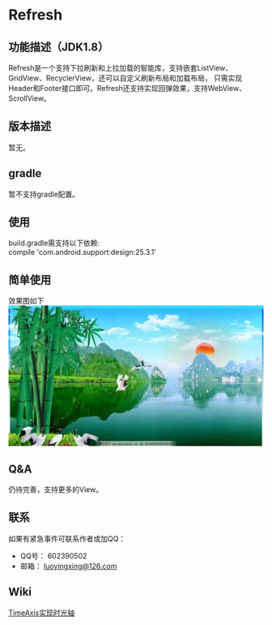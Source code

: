 # Refresh
## 功能描述（JDK1.8）
Refresh是一个支持下拉刷新和上拉加载的智能库，支持嵌套ListView、GridView、RecyclerView，还可以自定义刷新布局和加载布局，
只需实现Header和Footer接口即可。Refresh还支持实现回弹效果，支持WebView、ScrollView。
 
## 版本描述
暂无。
 
## gradle
暂不支持gradle配置。
 
## 使用
build.gradle需支持以下依赖:<br/>
compile 'com.android.support:design:25.3.1'

## 简单使用
效果图如下
![](https://github.com/luoyingxing/image/blob/master/test_img.jpg)

## Q&A
仍待完善，支持更多的View。

## 联系
如果有紧急事件可联系作者或加QQ：<br/>
- QQ号： 602390502
- 邮箱： luoyingxing@126.com

## Wiki
[TimeAxis实现时光轴](https://github.com/luoyingxing/TimeAxis.git)
